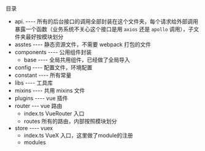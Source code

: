 目录

- api.  ---- 所有的后台接口的调用全部封装在这个文件夹，每个请求给外部调用暴露一个函数（业务系统不关心这个接口是用 `axios` 还是 `apollo` 调用），子文件夹最好按模块划分
- asstes ---- 静态资源文件，不需要 webpack 打包的文件
- components ---- 公用组件封装
  - base ---- 全局共用组件，已经做了全局导入
- config ---- 配置文件，环境配置
- constant ---- 所有常量
- libs ---- 工具库
- mixins ----  共用 mixins 文件
- plugins ---- vue 插件
- router --- vue 路由
  - index.ts	VueRouter 入口
  - routes  所有的路由，内部按照模块划分
- store ---- vuex
  - index.ts VueX 入口，这里做了module的注册
  - modules 